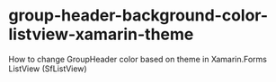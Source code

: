 # group-header-background-color-listview-xamarin-theme
How to change GroupHeader color based on theme in Xamarin.Forms ListView (SfListView)
